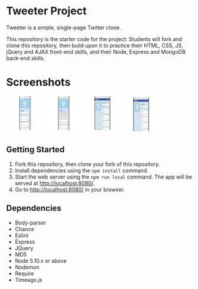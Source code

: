 # Tweeter Project

Tweeter is a simple, single-page Twitter clone.

This repository is the starter code for the project: Students will fork and clone this repository, then build upon it to practice their HTML, CSS, JS, jQuery and AJAX front-end skills, and their Node, Express and MongoDB back-end skills.

# Screenshots

<img src="https://github.com/emikeke/tweeter/blob/master/docs/verticalView.png" width="100" height="100">
<img src="https://github.com/emikeke/tweeter/blob/master/docs/verticalViewError.png" width="100" height="100">
<img src="https://github.com/emikeke/tweeter/blob/master/docs/horizontalView.png" width="100" height="100">
<img src="https://github.com/emikeke/tweeter/blob/master/docs/horizontalViewError.png" width="100" height="100">

## Getting Started

1. Fork this repository, then clone your fork of this repository.
2. Install dependencies using the `npm install` command.
3. Start the web server using the `npm run local` command. The app will be served at <http://localhost:8080/>.
4. Go to <http://localhost:8080/> in your browser.

## Dependencies

- Body-parser
- Chance
- Eslint
- Express
- JQuery
- MD5
- Node 5.10.x or above
- Nodemon 
- Require
- Timeago.js
